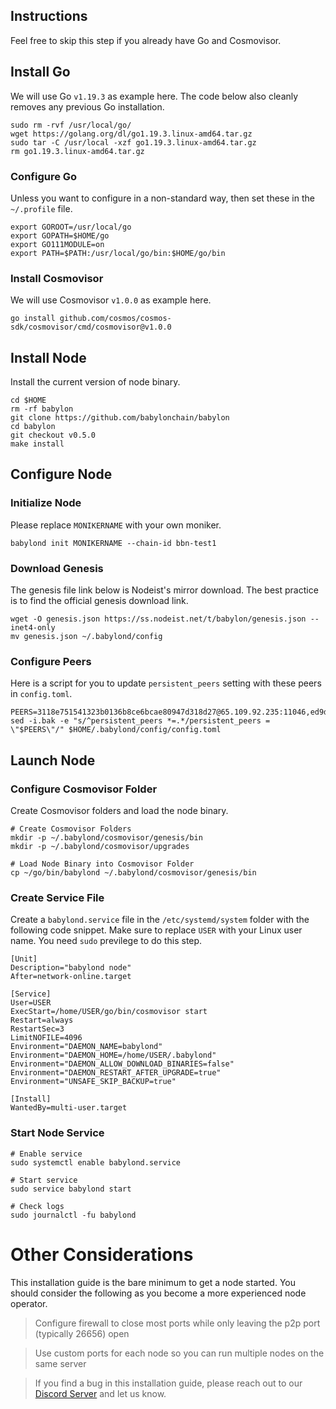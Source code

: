 ## Instructions
Feel free to skip this step if you already have Go and Cosmovisor.


## Install Go
We will use Go `v1.19.3` as example here. The code below also cleanly removes any previous Go installation.

```
sudo rm -rvf /usr/local/go/
wget https://golang.org/dl/go1.19.3.linux-amd64.tar.gz
sudo tar -C /usr/local -xzf go1.19.3.linux-amd64.tar.gz
rm go1.19.3.linux-amd64.tar.gz
```

### Configure Go
Unless you want to configure in a non-standard way, then set these in the `~/.profile` file.

```
export GOROOT=/usr/local/go
export GOPATH=$HOME/go
export GO111MODULE=on
export PATH=$PATH:/usr/local/go/bin:$HOME/go/bin
```


### Install Cosmovisor
We will use Cosmovisor `v1.0.0` as example here.

```
go install github.com/cosmos/cosmos-sdk/cosmovisor/cmd/cosmovisor@v1.0.0
```

## Install Node
Install the current version of node binary.

```
cd $HOME
rm -rf babylon
git clone https://github.com/babylonchain/babylon
cd babylon
git checkout v0.5.0
make install
```

## Configure Node
### Initialize Node
Please replace `MONIKERNAME` with your own moniker.

```
babylond init MONIKERNAME --chain-id bbn-test1
```

### Download Genesis
The genesis file link below is Nodeist's mirror download. The best practice is to find the official genesis download link.

```
wget -O genesis.json https://ss.nodeist.net/t/babylon/genesis.json --inet4-only
mv genesis.json ~/.babylond/config
```

### Configure Peers
Here is a script for you to update `persistent_peers` setting with these peers in `config.toml`.
```
PEERS=3118e751541323b0136b8ce6bcae80947d318d27@65.109.92.235:11046,ed9df3c70f5905307867d4817b95a1839fdf1655@154.53.56.176:27656,07d1b69e4dc56d46dabe8f5eb277fcde0c6c9d1e@23.88.5.169:17656,df2d4b4d8f63f690951d0c04c10847065cf2bf8a@194.163.179.176:56656,b531acac8945962606025db892d86bb0bf0872af@3.93.71.208:26656,ae5b89a8f1934e45ad3698671005a56623f04111@213.239.207.165:29056,49cdcda3061fd1b467c6a5c29f56b85653e807f2@94.131.106.139:26656,73dd905cd059cb0057baa6d39876caa079a18d82@5.161.58.198:27656,c2abdd62b87e83d4ca9cf5427e3d9dd71f53cc6d@148.113.159.123:36656,b53302c8887d4bd57799992592a2280987d3f213@95.217.144.107:20656,03ce5e1b5be3c9a81517d415f65378943996c864@18.207.168.204:26656,01ef803d2d738567de7dd67b9b6d965b1d886a1d@65.109.90.171:32656,7d0d910af252f6b1b9e20b5a2a8dfb4c3fed17ef@185.155.97.74:26656,02e343a8fc8ce01c8c71b30a384216151d5fa094@65.109.65.248:32656,5d0bfba725cd3e5c2c77a51ecc191193523b3765@65.108.232.182:14656,2d2f5aaa779adac3b0a77006c883edba7462b90d@51.222.44.116:25656,8092b6641a0e195fe70d890459bafae26988708a@95.216.217.29:26656,561bdb0fa6908e810ecf7a0e52267941420958f4@94.130.55.76:26656,75005719480485c7fc5b22c43606770f251ffffc@188.40.109.171:26656,503bbb5a059465d22fcd4706609f5fd72e69dba3@65.109.70.45:17656,2082756ec14fb59d54893b2ca83f1846996b0989@65.108.66.34:29056,3913a271b4f3ead770f6f5a04b6d1696842662de@107.21.137.127:26656,65a96cc8a0a886ba1741db2c090e95ec159a9e61@95.217.4.153:30656,f4dac6d4da289901dd1747a0ac84c1cf4372c387@185.245.182.152:26656,0059ae5bec12686533c626ba63e17dc366d5ce41@65.21.147.116:26656,7e161f08d04f8b56b405a0b6c2cb8a370ff0f76b@65.108.220.199:26656,1e123b3712346bf8c1db808f7081e2137e420b35@65.108.108.52:27656,f5b7ba66ec45e5f9b136dbb5579e1de871dc6903@80.65.211.160:26656,85526334d76309076bba01f32bd9bd1fddd6b5bd@62.171.184.57:27656,313a058becbacc26b5db08558a5bd3add7dff884@62.171.184.75:27656,adff495feca4c21e33d30e469ea5d88c314ff91e@89.117.56.177:26656,2213579f1af1e3eb653727e0a27a22a0341b5d9e@45.10.154.8:26656,999dbd2c06da98b0f4d5a7e7efa59d6c2ef0d187@34.80.188.152:26656,f8c767fe15270e47b5a609345f51e56c8f82fb4d@46.4.5.45:20656,28fb564ad11fbf41bf9c4ad0cc54bb8a605c82c9@75.119.130.205:26656,42dd05c43fa9e51cfabc6a2ab0afa9044b123cc6@34.201.34.29:26656
sed -i.bak -e "s/^persistent_peers *=.*/persistent_peers = \"$PEERS\"/" $HOME/.babylond/config/config.toml
```

## Launch Node
### Configure Cosmovisor Folder
Create Cosmovisor folders and load the node binary.

```
# Create Cosmovisor Folders
mkdir -p ~/.babylond/cosmovisor/genesis/bin
mkdir -p ~/.babylond/cosmovisor/upgrades

# Load Node Binary into Cosmovisor Folder
cp ~/go/bin/babylond ~/.babylond/cosmovisor/genesis/bin
```

### Create Service File
Create a `babylond.service` file in the `/etc/systemd/system` folder with the following code snippet. Make sure to replace `USER` with your Linux user name. You need `sudo` previlege to do this step.

```
[Unit]
Description="babylond node"
After=network-online.target

[Service]
User=USER
ExecStart=/home/USER/go/bin/cosmovisor start
Restart=always
RestartSec=3
LimitNOFILE=4096
Environment="DAEMON_NAME=babylond"
Environment="DAEMON_HOME=/home/USER/.babylond"
Environment="DAEMON_ALLOW_DOWNLOAD_BINARIES=false"
Environment="DAEMON_RESTART_AFTER_UPGRADE=true"
Environment="UNSAFE_SKIP_BACKUP=true"

[Install]
WantedBy=multi-user.target
```

### Start Node Service
```
# Enable service
sudo systemctl enable babylond.service

# Start service
sudo service babylond start

# Check logs
sudo journalctl -fu babylond
```

# Other Considerations
This installation guide is the bare minimum to get a node started. You should consider the following as you become a more experienced node operator.



> Configure firewall to close most ports while only leaving the p2p port (typically 26656) open

> Use custom ports for each node so you can run multiple nodes on the same server

> If you find a bug in this installation guide, please reach out to our [Discord Server](https://dc.nodeist.net) and let us know.
